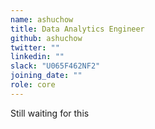 ```yaml
---
name: ashuchow
title: Data Analytics Engineer
github: ashuchow
twitter: ""
linkedin: ""
slack: "U065F462NF2"
joining_date: ""
role: core
---
```


Still waiting for this
